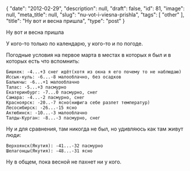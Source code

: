 {
    "date": "2012-02-29",
    "description": null,
    "draft": false,
    "id": 81,
    "image": null,
    "meta_title": null,
    "slug": "nu-vot-i-viesna-prishla",
    "tags": [
        "other"
    ],
    "title": "Ну вот и весна пришла",
    "type": "post"
}


Ну вот и весна пришла

У кого-то только по календарю, у кого-то и по погоде.

Погодные условия на первое марта в местах в которых я был и в которых есть что вспомнить:

    Бишкек: -4...+3 снег идёт(хотя из окна я его почему то не наблюдаю)
    Иссык-куль: -6...-8 малооблачно, без осадков
    Балыкчы: -6...+1 малооблачно
    Талас: -5...+3 пасмурно
    Екатеринбург: -7...0 пасмурно, снег
    Самара: -4...-2 пасмурно, снег
    Красноярск: -20..-7 ясно(нифига себе разлет температур)
    Лесосибирск: -26...-15 ясно
    Актюбинск: -10...-3 малооблачно
    Талды-Курган: -8...-3 пасмурно, снег

Ну и для сравнения, там никогда не был, но удивляюсь как там живут люди:

    Верхоянск(Якутия): -41...-32 пасмурно
    Шелагонцы(Якутия): -48...-31 ясно

Ну в общем, пока весной не пахнет ни у кого.
